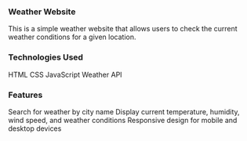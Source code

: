 ### Weather Website
This is a simple weather website that allows users to check the current weather conditions for a given location.

### Technologies Used
HTML
CSS
JavaScript
Weather API

### Features
Search for weather by city name
Display current temperature, humidity, wind speed, and weather conditions
Responsive design for mobile and desktop devices
